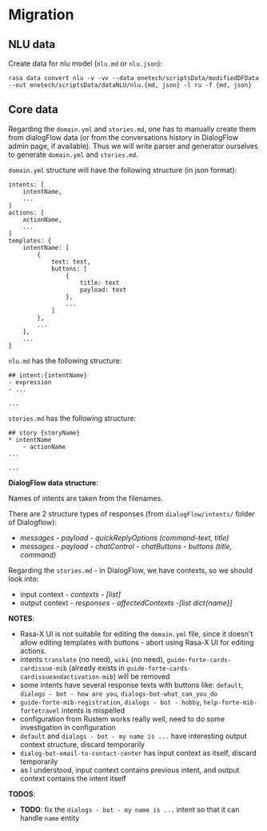 # Migration

## NLU data
Create data for nlu model (`nlu.md` or `nlu.json`):
```
rasa data convert nlu -v -vv --data onetech/scriptsData/modifiedDFData --out onetech/scriptsData/dataNLU/nlu.{md, json} -l ru -f {md, json}
```
## Core data
Regarding the `domain.yml` and `stories.md`, one has to manually create them from dialogFlow data (or from the conversations history in DialogFlow admin page, if available). Thus we will write parser and generator ourselves to generate `domain.yml` and `stories.md`.

`domain.yml` structure will have the following structure (in json format):
```
intents: [
    intentName,
    ...
]
actions: [
    actionName,
    ...
]
templates: {
    intentName: [
        {
            text: text,
            buttons: [
                {
                    title: text
                    payload: text
                }, 
                ...
            ]
        }, 
        ...
    ],
    ...
}
```

`nlu.md` has the following structure:
```
## intent:{intentName}
- expression
- ...

...
```

`stories.md` has the following structure:
```
## story {storyName}
* intentName
    - actionName
...

...
```

__DialogFlow data structure__:

Names of intents are taken from the filenames.

There are 2 structure types of responses (from `dialogFlow/intents/` folder of Dialogflow):
* _messages - payload - quickReplyOptions (command-text, title)_
* _messages - payload - chatControl - chatButtons - buttons (title, command)_

Regarding the `stories.md` - in DialogFlow, we have contexts, so we should look into:
* input context - _contexts - [list]_
* output context - _responses - affectedContexts -[list dict{name}]_

**NOTES**: 
* Rasa-X UI is not suitable for editing the `domain.yml` file, since it doesn't allow editing templates with buttons - abort using Rasa-X UI for editing actions.
* intents `translate` (no need), `wiki` (no need),  `guide-forte-cards-cardissue-mib` (already exists in `guide-forte-cards-cardissueandactivation-mib`) will be removed
* some intents have several response texts with buttons like: `default`, `dialogs - bot - how are you`, `dialogs-bot-what_can_you_do`
* `guide-forte-mib-registration`, `dialogs - bot - hobby`, `help-forte-mib-fortetravel` intents is mispelled
* configuration from Rustem works really well, need to do some investigation in configuration
* `default` and `dialogs - bot - my name is ...` have interesting output context structure, discard temporarily
* `dialog-bot-email-to-contact-center` has input context as itself, discard temporarily
* as I understood, input context contains previous intent, and output context contains the intent itself

**TODOS**:
* __TODO__: fix the `dialogs - bot - my name is ...` intent so that it can handle `name` entity